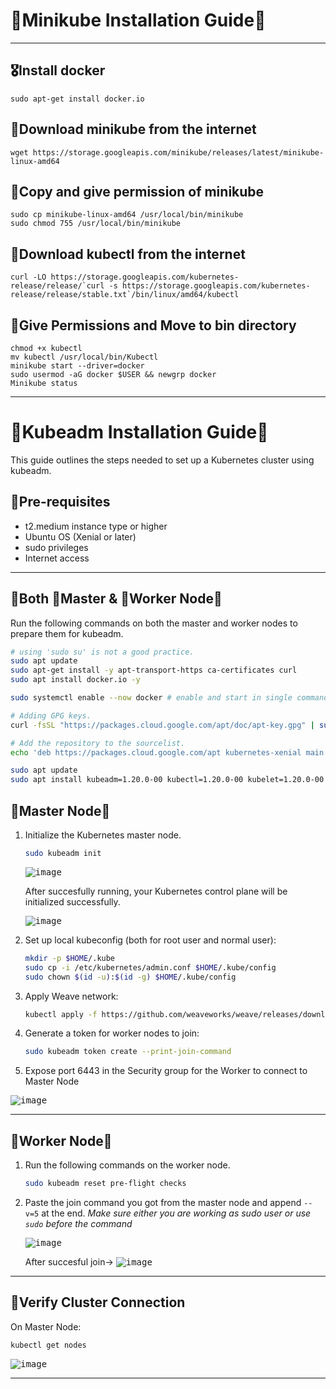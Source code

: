 # 📢Minikube Installation Guide🚀
---
## 🎖️Install docker
```
sudo apt-get install docker.io
```
## 🏅Download minikube from the internet
```
wget https://storage.googleapis.com/minikube/releases/latest/minikube-linux-amd64
```
## 🥇Copy and give permission of minikube
```
sudo cp minikube-linux-amd64 /usr/local/bin/minikube
sudo chmod 755 /usr/local/bin/minikube
```
## 🥈Download kubectl from the internet
```
curl -LO https://storage.googleapis.com/kubernetes-release/release/`curl -s https://storage.googleapis.com/kubernetes-release/release/stable.txt`/bin/linux/amd64/kubectl
```
## 🥉Give Permissions and Move to bin directory
```
chmod +x kubectl
mv kubectl /usr/local/bin/Kubectl
minikube start --driver=docker
sudo usermod -aG docker $USER && newgrp docker
Minikube status
```
---

# 📢Kubeadm Installation Guide🚀

This guide outlines the steps needed to set up a Kubernetes cluster using kubeadm.

## 🎡Pre-requisites

* t2.medium instance type or higher
* Ubuntu OS (Xenial or later)
* sudo privileges
* Internet access
---

## 🎡Both 🥇Master & 🥈Worker Node🎡

Run the following commands on both the master and worker nodes to prepare them for kubeadm.

```bash
# using 'sudo su' is not a good practice.
sudo apt update
sudo apt-get install -y apt-transport-https ca-certificates curl
sudo apt install docker.io -y

sudo systemctl enable --now docker # enable and start in single command.

# Adding GPG keys.
curl -fsSL "https://packages.cloud.google.com/apt/doc/apt-key.gpg" | sudo gpg --dearmor -o /etc/apt/trusted.gpg.d/kubernetes-archive-keyring.gpg

# Add the repository to the sourcelist.
echo 'deb https://packages.cloud.google.com/apt kubernetes-xenial main' | sudo tee /etc/apt/sources.list.d/kubernetes.list

sudo apt update 
sudo apt install kubeadm=1.20.0-00 kubectl=1.20.0-00 kubelet=1.20.0-00 -y
```
## 🥇Master Node🚀

1. Initialize the Kubernetes master node.

    ```bash
    sudo kubeadm init
    ```
    <kbd>![image](https://github.com/paragpallavsingh/kubernetes-kickstarter/assets/40052830/4fed3d68-eb41-423d-b83f-35c3cc11476e)</kbd>

    After succesfully running, your Kubernetes control plane will be initialized successfully.

   <kbd>![image](https://github.com/paragpallavsingh/kubernetes-kickstarter/assets/40052830/760276f4-9146-4bc1-aa92-48cc1c0b13f4)</kbd>


3. Set up local kubeconfig (both for root user and normal user):

    ```bash
    mkdir -p $HOME/.kube
    sudo cp -i /etc/kubernetes/admin.conf $HOME/.kube/config
    sudo chown $(id -u):$(id -g) $HOME/.kube/config
    ```

4. Apply Weave network:

    ```bash
    kubectl apply -f https://github.com/weaveworks/weave/releases/download/v2.8.1/weave-daemonset-k8s.yaml
    ```

5. Generate a token for worker nodes to join:

    ```bash
    sudo kubeadm token create --print-join-command
    ```

6. Expose port 6443 in the Security group for the Worker to connect to Master Node

<kbd>![image](https://github.com/paragpallavsingh/kubernetes-kickstarter/assets/40052830/b3f5df01-acb0-419f-aa70-6d51819f4ec0)</kbd>


---

## 🥈Worker Node🚀

1. Run the following commands on the worker node.

    ```bash
    sudo kubeadm reset pre-flight checks
    ```

2. Paste the join command you got from the master node and append `--v=5` at the end.
*Make sure either you are working as sudo user or use `sudo` before the command*

   <kbd>![image](https://github.com/paragpallavsingh/kubernetes-kickstarter/assets/40052830/c41e3213-7474-43f9-9a7b-a75694be582a)</kbd>

   After succesful join->
   <kbd>![image](https://github.com/paragpallavsingh/kubernetes-kickstarter/assets/40052830/c530b65a-4afd-4b1d-9748-421c216d64cd)</kbd>

---

## 🎢Verify Cluster Connection

On Master Node:

```bash
kubectl get nodes
```
<kbd>![image](https://github.com/paragpallavsingh/kubernetes-kickstarter/assets/40052830/4ed4dcac-502a-4cc1-a63e-c9cbb0199428)</kbd>

---

